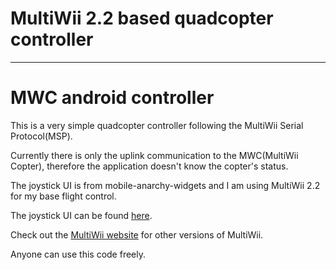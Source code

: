 MultiWii 2.2 based quadcopter controller
========================================

----

# MWC android controller
This is a very simple quadcopter controller following the MultiWii Serial Protocol(MSP).

Currently there is only the uplink communication to the MWC(MultiWii Copter), therefore the application doesn't know the copter's status.

The joystick UI is from mobile-anarchy-widgets and I am using MultiWii 2.2 for my base flight control.

The joystick UI can be found [here](https://code.google.com/p/mobile-anarchy-widgets/wiki/JoystickView "mobile-anarchy-widgets").

Check out the [MultiWii website](http://www.multiwii.com/software) for other versions of MultiWii.

Anyone can use this code freely.
